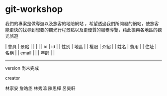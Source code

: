 # git-workshop

我們的專案是做導遊以及旅客的地陪網站 ，希望透過我們所開發的網站，使旅客能更快的找尋到想要的觀光行程景點以及更優質的服務導覽，藉此振興各地區的觀光旅遊


|  會員   |  景點 |
|    |  |
| id  | id |
| 性別  | 地區 |
| 權限  | 介紹 |
| 姓名  | 費用 |
| 住址  | 名稱 |
| email  |  |
| 年齡  |  |

****************

version
尚未完成




creator 

林家安
詹皓丞
林秀鴻
陳思樺
呂昊軒


